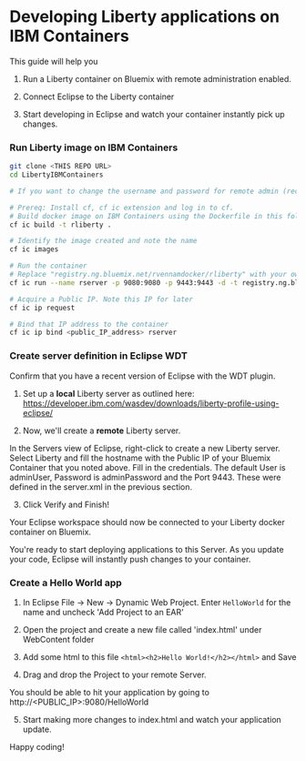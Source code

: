 # Developing Liberty applications on IBM Containers

This guide will help you 

1) Run a Liberty container on Bluemix with remote administration enabled.

2) Connect Eclipse to the Liberty container

3) Start developing in Eclipse and watch your container instantly pick up changes.

### Run Liberty image on IBM Containers
```sh
git clone <THIS REPO URL>
cd LibertyIBMContainers

# If you want to change the username and password for remote admin (recommended), you can edit the server.xml

# Prereq: Install cf, cf ic extension and log in to cf.
# Build docker image on IBM Containers using the Dockerfile in this folder.
cf ic build -t rliberty .

# Identify the image created and note the name
cf ic images

# Run the container
# Replace "registry.ng.bluemix.net/rvennamdocker/rliberty" with your own image name.
cf ic run --name rserver -p 9080:9080 -p 9443:9443 -d -t registry.ng.bluemix.net/rvennamdocker/rliberty

# Acquire a Public IP. Note this IP for later
cf ic ip request

# Bind that IP address to the container
cf ic ip bind <public_IP_address> rserver
```

### Create server definition in Eclipse WDT
Confirm that you have a recent version of Eclipse with the WDT plugin.

1) Set up a **local** Liberty server as outlined here: https://developer.ibm.com/wasdev/downloads/liberty-profile-using-eclipse/

2) Now, we'll create a **remote** Liberty server.

In the Servers view of Eclipse, right-click to create a new Liberty server. Select Liberty and fill the hostname with the Public IP of your Bluemix Container that you noted above.
Fill in the credentials. The default User is adminUser, Password is adminPassword and the Port 9443. These were defined in the server.xml in the previous section.

3) Click Verify and Finish!

Your Eclipse workspace should now be connected to your Liberty docker container on Bluemix.

You're ready to start deploying applications to this Server. As you update your code, Eclipse will instantly push changes to your container.

### Create a Hello World app

1) In Eclipse File -> New -> Dynamic Web Project. Enter `HelloWorld` for the name and uncheck 'Add Project to an EAR' 

2) Open the project and create a new file called 'index.html' under WebContent folder

3) Add some html to this file
```<html><h2>Hello World!</h2></html>```
and Save

4) Drag and drop the Project to your remote Server.

You should be able to hit your application by going to http://<PUBLIC_IP>:9080/HelloWorld

5) Start making more changes to index.html and watch your application update.

Happy coding!

